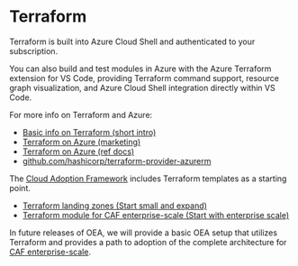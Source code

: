 # Terraform
Terraform is built into Azure Cloud Shell and authenticated to your subscription.

You can also build and test modules in Azure with the Azure Terraform extension for VS Code, providing Terraform command support, resource graph visualization, and Azure Cloud Shell integration directly within VS Code.

For more info on Terraform and Azure:
* [Basic info on Terraform (short intro)](https://docs.microsoft.com/en-us/learn/modules/cmu-orchestration/5-terraform)
* [Terraform on Azure (marketing)](https://azure.microsoft.com/en-us/solutions/devops/terraform/#overview)
* [Terraform on Azure (ref docs)](https://docs.microsoft.com/en-us/azure/developer/terraform/)
* [github.com/hashicorp/terraform-provider-azurerm](https://github.com/hashicorp/terraform-provider-azurerm)

The [Cloud Adoption Framework](https://docs.microsoft.com/en-us/azure/cloud-adoption-framework/) includes Terraform templates as a starting point.
* [Terraform landing zones (Start small and expand)](https://docs.microsoft.com/en-us/azure/cloud-adoption-framework/ready/landing-zone/terraform-landing-zone)
* [Terraform module for CAF enterprise-scale (Start with enterprise scale)](https://docs.microsoft.com/en-us/azure/cloud-adoption-framework/ready/enterprise-scale/terraform-module-caf-enterprise-scale)

In future releases of OEA, we will provide a basic OEA setup that utilizes Terraform and provides a path to adoption of the complete architecture for [CAF enterprise-scale](https://docs.microsoft.com/en-us/azure/cloud-adoption-framework/ready/enterprise-scale/architecture#high-level-architecture).